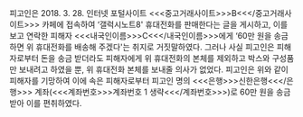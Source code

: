 피고인은 2018. 3. 28. 인터넷 포털사이트 <<<중고거래사이트>>>B<<</중고거래사이트>>> 카페에 접속하여 ‘갤럭시노트8' 휴대전화를 판매한다는 글을 게시하고, 이를 보고 연락한 피해자 <<<내국인이름>>>C<<</내국인이름>>>에게 ‘60만 원을 송금하면 위 휴대전화를 배송해 주겠다'는 취지로 거짓말하였다.
그러나 사실 피고인은 피해자로부터 돈을 송금 받더라도 피해자에게 위 휴대전화의 본체를 제외하고 박스와 구성품만 보내려고 하였을 뿐, 위 휴대전화 본체를 보내줄 의사가 없었다.
피고인은 위와 같이 피해자를 기망하여 이에 속은 피해자로부터 피고인 명의 <<<은행>>>신한은행<<</은행>>> 계좌(<<<계좌번호>>>계좌번호 1 생략<<</계좌번호>>>)로 60만 원을 송금 받아 이를 편취하였다.